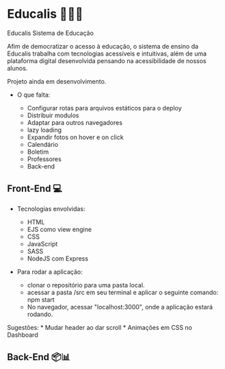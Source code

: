 # Educalis 🔬🔭📱

Educalis Sistema de Educação

Afim de democratizar o acesso à educação, o sistema de ensino da Educalis trabalha com tecnologias acessíveis e intuitivas, além de uma plataforma digital desenvolvida pensando na acessibilidade de nossos alunos.

Projeto ainda em desenvolvimento.

* O que falta:
    * Configurar rotas para arquivos estáticos para o deploy
    * Distribuir modulos 
    * Adaptar para outros navegadores
    * lazy loading
    * Expandir fotos on hover e on click
    * Calendário
    * Boletim
    * Professores

    - Back-end

## Front-End 💻

* Tecnologias envolvidas:
    * HTML
    * EJS como view engine
    * CSS
    * JavaScript
    * SASS
    * NodeJS com Express

* Para rodar a aplicação:
    * clonar o repositório para uma pasta local.
    * acessar a pasta /src em seu terminal e aplicar o seguinte comando: npm start
    * No navegador, acessar "localhost:3000", onde a aplicação estará rodando.

Sugestões:
    * Mudar header ao dar scroll
    * Animações em CSS no Dashboard

## Back-End 📦📊